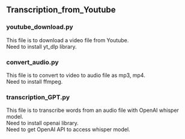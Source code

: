 ## Transcription_from_Youtube

### youtube_download.py
This file is to download a video file from Youtube. <br>
Need to install yt_dlp library.

### convert_audio.py
This file is to convert to video to audio file as mp3, mp4. <br>
Need to install ffmpeg.

### transcription_GPT.py
This file is to transcribe words from an audio file with OpenAI whisper model. <br>
Need to install openai library. <br>
Need to get OpenAI API to access whisper model.
